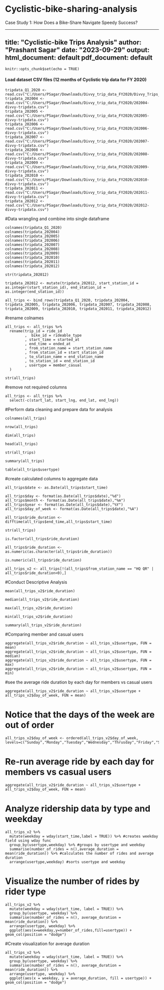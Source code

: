 # Cyclistic-bike-sharing-analysis
Case Study 1: How Does a Bike-Share Navigate Speedy Success?

---
title: "Cyclistic-bike Trips Analysis"
author: "Prashant Sagar"
date: "2023-09-29"
output:
  html_document: default
  pdf_document: default
---

```{r setup, include=FALSE}
knitr::opts_chunk$set(echo = TRUE)
```

#### Load dataset CSV files (12 months of Cyclistic trip data for FY 2020)

```{r loading data}
tripdata_Q1_2020 <- read.csv("C:/Users/PSagar/Downloads/Divvy_trip_data_FY2020/Divvy_Trips_2020_Q1.csv")
tripdata_202004 <- read.csv("C:/Users/PSagar/Downloads/Divvy_trip_data_FY2020/202004-divvy-tripdata.csv")
tripdata_202005 <- read.csv("C:/Users/PSagar/Downloads/Divvy_trip_data_FY2020/202005-divvy-tripdata.csv")
tripdata_202006 <- read.csv("C:/Users/PSagar/Downloads/Divvy_trip_data_FY2020/202006-divvy-tripdata.csv")
tripdata_202007 <- read.csv("C:/Users/PSagar/Downloads/Divvy_trip_data_FY2020/202007-divvy-tripdata.csv")
tripdata_202008 <- read.csv("C:/Users/PSagar/Downloads/Divvy_trip_data_FY2020/202008-divvy-tripdata.csv")
tripdata_202009 <- read.csv("C:/Users/PSagar/Downloads/Divvy_trip_data_FY2020/202009-divvy-tripdata.csv")
tripdata_202010 <- read.csv("C:/Users/PSagar/Downloads/Divvy_trip_data_FY2020/202010-divvy-tripdata.csv")
tripdata_202011 <- read.csv("C:/Users/PSagar/Downloads/Divvy_trip_data_FY2020/202011-divvy-tripdata.csv")
tripdata_202012 <- read.csv("C:/Users/PSagar/Downloads/Divvy_trip_data_FY2020/202012-divvy-tripdata.csv")
```

#Data wrangling and combine into single dataframe
```{r}
colnames(tripdata_Q1_2020)
colnames(tripdata_202004)
colnames(tripdata_202005)
colnames(tripdata_202006)
colnames(tripdata_202007)
colnames(tripdata_202008)
colnames(tripdata_202009)
colnames(tripdata_202010)
colnames(tripdata_202011)
colnames(tripdata_202012)
```

```{r structure of df}
str(tripdata_202012)
```
```{r convert datatype}
tripdata_202012 <- mutate(tripdata_202012, start_station_id = as.integer(start_station_id), end_station_id = as.integer(end_station_id))
```

```{r add all df into single df}
all_trips <- bind_rows(tripdata_Q1_2020, tripdata_202004, tripdata_202005, tripdata_202006, tripdata_202007, tripdata_202008, tripdata_202009, tripdata_202010, tripdata_202011, tripdata_202012)
```

#rename colnames
```{r rename columns}
all_trips <- all_trips %>%
  rename(trip_id = ride_id
         ,  bike_id = rideable_type
         , start_time = started_at
         , end_time = ended_at
         , from_station_name = start_station_name
         , from_station_id = start_station_id
         , to_station_name = end_station_name
         , to_station_id = end_station_id
         , usertype = member_casual
  )
```


```{r insepct structure}
str(all_trips)
```

#remove not required columns
```{r}
all_trips <- all_trips %>%
  select(-c(start_lat, start_lng, end_lat, end_lng))
```

#Perform data cleaning and prepare data for analysis

```{r list of colnames}
colnames(all_trips)
```
```{r number of rows in dataframe}
nrow(all_trips)
```
```{r dimension of dataframe}
dim(all_trips)
```
```{r see first 6 rows of df}
head(all_trips)
```
```{r see structure}
str(all_trips)
```
```{r summarize data}
summary(all_trips)
```
```{r display entries in usertype}
table(all_trips$usertype)
```

#create calculated columns to aggregate data

```{r create date column}
all_trips$date <- as.Date(all_trips$start_time)
```

```{r create day | month | year | day_of_week}
all_trips$day <- format(as.Date(all_trips$date),"%d")
all_trips$month <- format(as.Date(all_trips$date),"%m")
all_trips$year <- format(as.Date(all_trips$date),"%Y")
all_trips$day_of_week <- format(as.Date(all_trips$date),"%A")
```

```{r add column ride_length to calcuate duration of trips}
all_trips$ride_duration <- difftime(all_trips$end_time,all_trips$start_time)
```

```{r inspect the structure}
str(all_trips)
```
```{r factor}
is.factor(all_trips$ride_duration)
```
```{r convert ride_duration datatype}
all_trips$ride_duration <- as.numeric(as.character(all_trips$ride_duration))
```

```{r numeric}
is.numeric(all_trips$ride_duration)
```
```{r remove bad data}
all_trips_v2 <- all_trips[!(all_trips$from_station_name == "HQ QR" | all_trips$ride_duration<0),]
```

#Conduct Descriptive Analysis

```{r mean of ride duration}
mean(all_trips_v2$ride_duration)
```
```{r midpoint number}
median(all_trips_v2$ride_duration)
```
```{r longest ride}
max(all_trips_v2$ride_duration)
```
```{r shortest ride}
min(all_trips_v2$ride_duration)
```
```{r}
summary(all_trips_v2$ride_duration)
```
#Comparing member and casual users

```{r}
aggregate(all_trips_v2$ride_duration ~ all_trips_v2$usertype, FUN = mean)
aggregate(all_trips_v2$ride_duration ~ all_trips_v2$usertype, FUN = median)
aggregate(all_trips_v2$ride_duration ~ all_trips_v2$usertype, FUN = max)
aggregate(all_trips_v2$ride_duration ~ all_trips_v2$usertype, FUN = min)
```
#see the average ride duration by each day for members vs casual users
```{r ride_duration by each day}
aggregate(all_trips_v2$ride_duration ~ all_trips_v2$usertype + all_trips_v2$day_of_week, FUN = mean)
```
# Notice that the days of the week are out of order

```{r order day_of_week}
all_trips_v2$day_of_week <- ordered(all_trips_v2$day_of_week, levels=c("Sunday","Monday","Tuesday","Wednesday","Thrusday","Friday","Saturday"))
```

# Re-run average ride by each day for members vs casual users

```{r average ride_duration per user per day}
aggregate(all_trips_v2$ride_duration ~ all_trips_v2$usertype + all_trips_v2$day_of_week, FUN = mean)
```
# Analyze ridership data by type and weekday
```{r}
all_trips_v2 %>%
  mutate(weekday = wday(start_time,label = TRUE)) %>% #creates weekday field using wday func
  group_by(usertype,weekday) %>% #groups by usertype and weekday
  summarise(number_of_rides = n(),average_duration = mean(ride_duration)) %>% #calculates the number of rides and average duration 
  arrange(usertype,weekday) #sorts usertype and weekday
```
# Visualize the number of rides by rider type

```{r}
all_trips_v2 %>%
  mutate(weekday = wday(start_time, label = TRUE)) %>%
  group_by(usertype, weekday) %>%
  summarise(number_of_rides = n(), average_duration = mean(ride_duration)) %>%
  arrange(usertype, weekday) %>%
  ggplot(aes(x=weekday,y=number_of_rides,fill=usertype)) + geom_col(position = "dodge")
```

#Create visualization for average duration

```{r}
all_trips_v2 %>%
  mutate(weekday = wday(start_time, label = TRUE)) %>%
  group_by(usertype, weekday) %>%
  summarise(number_of_rides = n(), average_duration = mean(ride_duration)) %>%
  arrange(usertype, weekday) %>%
  ggplot(aes(x = weekday, y = average_duration, fill = usertype)) + geom_col(position = "dodge")
```

